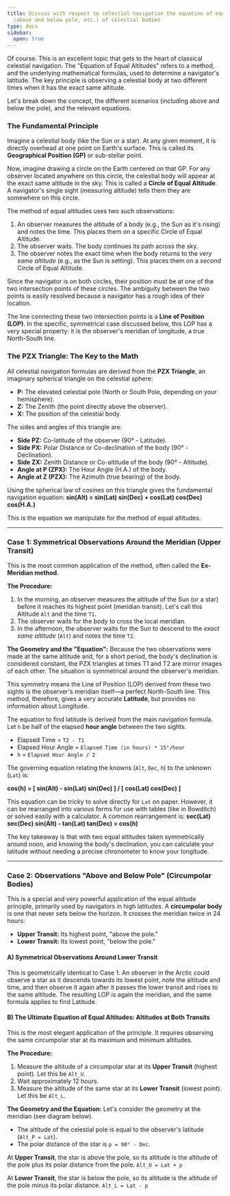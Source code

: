 ```yaml
---
title: Discuss with respect to celestial navigation the equation of equal altitudes
  (above and below pole, etc.) of celestial bodies
type: docs
sidebar:
  open: true
---
```


Of course. This is an excellent topic that gets to the heart of classical celestial navigation. The "Equation of Equal Altitudes" refers to a method, and the underlying mathematical formulas, used to determine a navigator's latitude. The key principle is observing a celestial body at two different times when it has the exact same altitude.

Let's break down the concept, the different scenarios (including above and below the pole), and the relevant equations.

### The Fundamental Principle

Imagine a celestial body (like the Sun or a star). At any given moment, it is directly overhead at one point on Earth's surface. This is called its **Geographical Position (GP)** or sub-stellar point.

Now, imagine drawing a circle on the Earth centered on that GP. For any observer located anywhere on this circle, the celestial body will appear at the exact same altitude in the sky. This is called a **Circle of Equal Altitude**. A navigator's single sight (measuring altitude) tells them they are somewhere on this circle.

The method of equal altitudes uses two such observations:

1.  An observer measures the altitude of a body (e.g., the Sun as it's rising) and notes the time. This places them on a specific Circle of Equal Altitude.
2.  The observer waits. The body continues its path across the sky.
3.  The observer notes the exact time when the body returns to the *very same altitude* (e.g., as the Sun is setting). This places them on a *second* Circle of Equal Altitude.

Since the navigator is on both circles, their position must be at one of the two intersection points of these circles. The ambiguity between the two points is easily resolved because a navigator has a rough idea of their location.

The line connecting these two intersection points is a **Line of Position (LOP)**. In the specific, symmetrical case discussed below, this LOP has a very special property: it is the observer's meridian of longitude, a true North-South line.

### The PZX Triangle: The Key to the Math

All celestial navigation formulas are derived from the **PZX Triangle**, an imaginary spherical triangle on the celestial sphere:

*   **P:** The elevated celestial pole (North or South Pole, depending on your hemisphere).
*   **Z:** The Zenith (the point directly above the observer).
*   **X:** The position of the celestial body.

The sides and angles of this triangle are:
*   **Side PZ:** Co-latitude of the observer (90° - Latitude).
*   **Side PX:** Polar Distance or Co-declination of the body (90° - Declination).
*   **Side ZX:** Zenith Distance or Co-altitude of the body (90° - Altitude).
*   **Angle at P (ZPX):** The Hour Angle (H.A.) of the body.
*   **Angle at Z (PZX):** The Azimuth (true bearing) of the body.

Using the spherical law of cosines on this triangle gives the fundamental navigation equation:
**sin(Alt) = sin(Lat) sin(Dec) + cos(Lat) cos(Dec) cos(H.A.)**

This is the equation we manipulate for the method of equal altitudes.

---

### Case 1: Symmetrical Observations Around the Meridian (Upper Transit)

This is the most common application of the method, often called the **Ex-Meridian method**.

**The Procedure:**
1.  In the morning, an observer measures the altitude of the Sun (or a star) before it reaches its highest point (meridian transit). Let's call this Altitude `Alt` and the time `T1`.
2.  The observer waits for the body to cross the local meridian.
3.  In the afternoon, the observer waits for the Sun to descend to the *exact same altitude* (`Alt`) and notes the time `T2`.

**The Geometry and the "Equation":**
Because the two observations were made at the same altitude and, for a short period, the body's declination is considered constant, the PZX triangles at times T1 and T2 are mirror images of each other. The situation is symmetrical around the observer's meridian.

This symmetry means the Line of Position (LOP) derived from these two sights is the observer's meridian itself—a perfect North-South line. This method, therefore, gives a very accurate **Latitude**, but provides no information about Longitude.

The equation to find latitude is derived from the main navigation formula. Let `h` be half of the elapsed **hour angle** between the two sights.
*   Elapsed Time = `T2 - T1`
*   Elapsed Hour Angle = `Elapsed Time (in hours) * 15°/hour`
*   `h` = `Elapsed Hour Angle / 2`

The governing equation relating the knowns (`Alt`, `Dec`, `h`) to the unknown (`Lat`) is:

**cos(h) = [ sin(Alt) - sin(Lat) sin(Dec) ] / [ cos(Lat) cos(Dec) ]**

This equation can be tricky to solve directly for `Lat` on paper. However, it can be rearranged into various forms for use with tables (like in Bowditch) or solved easily with a calculator. A common rearrangement is:
**sec(Lat) sec(Dec) sin(Alt) - tan(Lat) tan(Dec) = cos(h)**

The key takeaway is that with two equal altitudes taken symmetrically around noon, and knowing the body's declination, you can calculate your latitude without needing a precise chronometer to know your longitude.

---

### Case 2: Observations "Above and Below Pole" (Circumpolar Bodies)

This is a special and very powerful application of the equal altitude principle, primarily used by navigators in high latitudes. A **circumpolar body** is one that never sets below the horizon. It crosses the meridian twice in 24 hours:
*   **Upper Transit:** Its highest point, "above the pole."
*   **Lower Transit:** Its lowest point, "below the pole."

#### A) Symmetrical Observations Around Lower Transit

This is geometrically identical to Case 1. An observer in the Arctic could observe a star as it descends towards its lowest point, note the altitude and time, and then observe it again after it passes the lower transit and rises to the same altitude. The resulting LOP is again the meridian, and the same formula applies to find Latitude.

#### B) The Ultimate Equation of Equal Altitudes: Altitudes at Both Transits

This is the most elegant application of the principle. It requires observing the same circumpolar star at its maximum and minimum altitudes.

**The Procedure:**
1.  Measure the altitude of a circumpolar star at its **Upper Transit** (highest point). Let this be `Alt_U`.
2.  Wait approximately 12 hours.
3.  Measure the altitude of the same star at its **Lower Transit** (lowest point). Let this be `Alt_L`.

**The Geometry and the Equation:**
Let's consider the geometry at the meridian (see diagram below).
*   The altitude of the celestial pole is equal to the observer's latitude (`Alt_P = Lat`).
*   The polar distance of the star is `p = 90° - Dec`.

At **Upper Transit**, the star is above the pole, so its altitude is the altitude of the pole plus its polar distance from the pole.
`Alt_U = Lat + p`

At **Lower Transit**, the star is below the pole, so its altitude is the altitude of the pole minus its polar distance.
`Alt_L = Lat - p`

